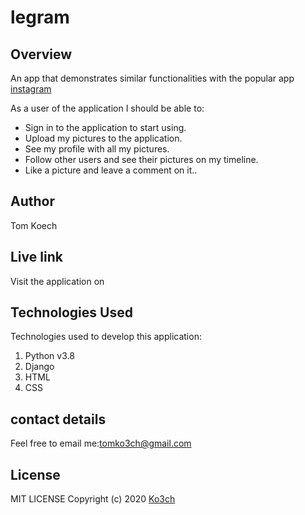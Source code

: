 # legram

## Overview
An app that demonstrates similar functionalities with the popular app [instagram](https://www.instagram.com/)

As a user of the application I should be able to:

- Sign in to the application to start using.
- Upload my pictures to the application.
- See my profile with all my pictures.
- Follow other users and see their pictures on my timeline.
- Like a picture and leave a comment on it..

## Author
Tom Koech

## Live link
Visit the application on 

## Technologies Used
Technologies used to develop this application:

1. Python v3.8
2. Django
4. HTML 
5. CSS

## contact details

Feel free to email me:[tomko3ch@gmail.com](mailto:tomko3ch@gmail.com)

## License
MIT LICENSE
Copyright (c) 2020 [Ko3ch](https://github.com/Ko3ch)